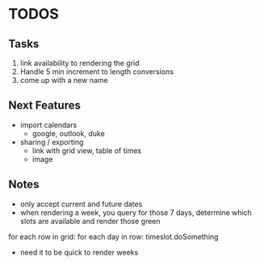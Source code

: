 # TODOS

## Tasks

1. link availability to rendering the grid
2. Handle 5 min increment to length conversions
3. come up with a new name

## Next Features

* import calendars
	* google, outlook, duke
* sharing / exporting
	* link with grid view, table of times
	* image

## Notes

* only accept current and future dates
* when rendering a week, you query for those 7 days, determine which slots are available and render those green

for each row in grid:
	for each day in row:
		timeslot.doSomething


* need it to be quick to render weeks